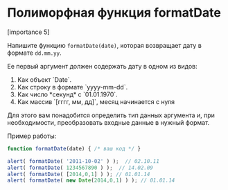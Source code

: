 # Полиморфная функция formatDate

[importance 5]

Напишите функцию `formatDate(date)`, которая возвращает дату в формате `dd.mm.yy`. 

Ее первый аргумент должен содержать дату в одном из видов:
<ol>
<li>Как объект `Date`.</li>
<li>Как строку в формате `yyyy-mm-dd`.</li>
<li>Как число *секунд* с `01.01.1970`.</li>
<li>Как массив `[гггг, мм, дд]`, месяц начинается с нуля</li>
</ol>
Для этого вам понадобится определить тип данных аргумента и, при необходимости, преобразовать входные данные в нужный формат.

Пример работы:

```js
function formatDate(date) { /* ваш код */ }

alert( formatDate( '2011-10-02' ) );  // 02.10.11
alert( formatDate( 1234567890 ) );  // 14.02.09
alert( formatDate( [2014,0,1] ) ); // 01.01.14
alert( formatDate( new Date(2014,0,1) ) ); // 01.01.14
```

